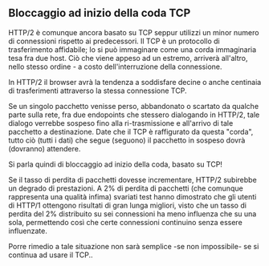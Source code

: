 ## Bloccaggio ad inizio della coda TCP

HTTP/2 è comunque ancora basato su TCP seppur utilizzi un minor numero di
connessioni rispetto ai predecessori. Il TCP è un protocollo di trasferimento
affidabile; lo si può immaginare come una corda immaginaria tesa fra due host.
Ciò che viene appeso ad un estremo, arriverà all'altro, nello stesso ordine -
a costo dell'interruzione della connessione.

In HTTP/2 il browser avrà la tendenza a soddisfare decine o anche centinaia di
trasferimenti attraverso la stessa connessione TCP.

Se un singolo pacchetto venisse perso, abbandonato o scartato da qualche parte 
sulla rete, fra due endopoints che stessero dialogando in HTTP/2, tale dialogo
verrebbe sospeso fino alla ri-trasmissione e all'arrivo di tale pacchetto a 
destinazione. Date che il TCP è raffigurato da questa "corda", tutto ciò (tutti
i dati) che segue (seguono) il pacchetto in sospeso dovrà (dovranno) attendere.

Si parla quindi di bloccaggio ad inizio della coda, basato su TCP!

Se il tasso di perdita di pacchetti dovesse incrementare, HTTP/2 subirebbe un
degrado di prestazioni. A 2% di perdita di pacchetti (che comunque rappresenta
una qualità infima) svariati test hanno dimostrato che gli utenti di HTTP/1 
ottengono risultati di gran lunga migliori, visto che un tasso di perdita del
2% distribuito su sei connessioni ha meno influenza che su una sola, 
permettendo così che certe connessioni continuino senza essere influenzate.

Porre rimedio a tale situazione non sarà semplice -se non impossibile- se si
continua ad usare il TCP..


